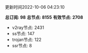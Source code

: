 更新时间2022-10-06 04:23:10

**总订阅: 98**
**总节点: 8155**
**有效节点: 2708**
- v2ray节点: 2431
- ss节点: 147
- trojan节点: 122
- ssr节点: 8
